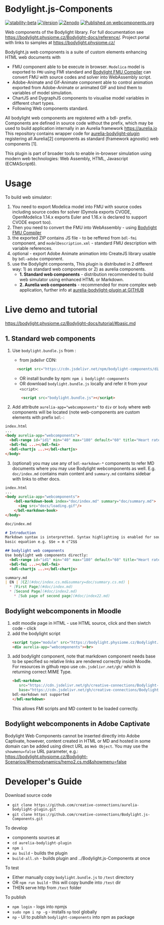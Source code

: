# Bodylight.js-Components
[![stability-beta](https://img.shields.io/badge/stability-beta-33bbff.svg)](https://github.com/mkenney/software-guides/blob/master/STABILITY-BADGES.md#beta)
 [![Version](https://img.shields.io/npm/v/bodylight-components.svg)](https://www.npmjs.com/package/bodylight-components)
 [![Zenodo](https://zenodo.org/badge/doi/10.5281/zenodo.4575354.svg)](https://doi.org/10.5281/zenodo.4575354)
 [![Published on webcomponents.org](https://img.shields.io/badge/webcomponents.org-published-blue.svg)](https://www.webcomponents.org/element/owner/my-element)

Web components of the Bodylight library. For full documentation see https://bodylight.physiome.cz/Bodylight-docs/reference/. Project portal with links to samples at https://bodylight.physiome.cz/

Bodylight.js web components is a suite of custom elements enhancing HTML web documents with 
* FMU component able to be execute in browser. `Modelica` model is exported to `FMU` using FMI standard and [Bodylight FMU Compiler](https://github.com/creative-connections/Bodylight.js-FMU-Compiler) can convert FMU with source codes and solver into WebAssembly script.
* Adobe-Animate and Gif-Animate component able to control animation exported from Adobe-Animate or animated GIF and bind them to variables of model simulation.
* ChartJS and DygraphJS components to visualise model variables in different chart types.
* Following Web components standard.

All bodylight web components are registered with a bdl- prefix. Components are defined in source code without the prefix, which may be used to build application internally in an Aurelia framework https://aurelia.io 
This repository contains wrapper code for [aurelia-bodylight-plugin](https://github.com/creative-connections/aurelia-bodylight-plugin) registering all Aurelia[2] components as standard (framework agnostic) web components [1].


This plugin is part of broader tools to enable in-browser simulation using modern web technologies: Web Assembly, HTML, Javascript (ECMAScript6).

[^1]: Web Components: https://developer.mozilla.org/en-US/docs/Web/Web_Components

[^2]: Aurelia framework: https://aurelia.io



# Usage
To build web simulator:
1) You need to export Modelica model into FMU with source codes including source codes for solver (Dymola exports CVODE, OpenModelica 1.14.x exports Euler and 1.16.x is declared to support CVODE export too).
2) Then you need to convert the FMU into WebAssembly - using [Bodylight FMU Compiler](https://github.com/creative-connections/Bodylight.js-FMU-Compiler) 
3) the exported ZIP contains JS file - to be reffered from `bdl-fmi` component, and `modelDescription.xml` - standard FMU description with variable references.
4) optional - export Adobe Animate animation into CreateJS library usable by `bdl-adobe` component.
5) use the Bodylight components, This plugin is distributed in 2 different way: 1) as standard web components or 2) as aurelia components.
   * **1. Standard web components** - distribution recommended to build web simulator using enhanced HTML or Markdown. 
   * **2. Aurelia web components** - recommended for more complex web application, further info at [aurelia-bodylight-plugin at GITHUB](https://github.com/creative-connections/aurelia-bodylight-plugin)   

# Live demo and tutorial 

https://bodylight.physiome.cz/Bodylight-docs/tutorial/#basic.md

## 1. Standard web components

1) Use `bodylight.bundle.js` from : 
    * from jsdelivr CDN:
    ```html
      <script src="https://cdn.jsdelivr.net/npm/bodylight-components/dist/bodylight.bundle.js"></script>
    ```
    * OR install bundle by npm: `npm i bodylight-components`
    * OR download `bodylight.bundle.js` locally and refer it from your `<script>`:
    ```html
        <script src="bodylight.bundle.js"></script>
    ```  
   
2) Add attribute `aurelia-app="webcomponents"` to `div` or `body` where web components will be located (note web-components are custom elements with prefix `bdl-`:
```html
index.html
...
<body aurelia-app="webcomponents">
  <bdl-range id="id1" min="40" max="180" default="60" title="Heart rate"></bdl-range>
  <bdl-fmi ...></bdl-fmi>
  <bdl-chartjs ...></bdl-chartjs>
</body>
```

3) (optional) you may use any of `bdl-markdown-*` components to refer MD documents where you may use Bodylight webcomponents as well.
E.g. `doc/index.md` contains main content and `summary.md` contains sidebar with links to other docs.
```html
index.html
...
<body aurelia-app="webcomponents">
    <bdl-markdown-book index="doc/index.md" summary="doc/summary.md">
      <img src="docs/loading.gif"/>
    </bdl-markdown-book>
</body>
```
```markdown
doc/index.md

# Introduction
Markdown syntax is interpretted. Syntax highlighting is enabled for source code. KATEX plugin is enabled to allow
basic equation e.g. $$e = m c^2$$

## bodylight web components
Use bodylight web components directly:
  <bdl-range id="id1" min="40" max="180" default="60" title="Heart rate"></bdl-range>
  <bdl-fmi ...></bdl-fmi>
  <bdl-chartjs ...></bdl-chartjs>
```

```markdown
summary.md
| EN | [CZ](#doc/index.cs.md&summary=doc/summary.cs.md) |   
  * [First Page](#doc/index.md)
  * [Second Page](#doc/index2.md)
    * [Sub page of second page](#doc/index22.md)
```

## Bodylight webcomponents in Moodle

1. edit moodle page in HTML - use HTML source, click <i class="fa fa-level-down"></i> and then siwtch code - click <i class="fa fa-code"></i>
2. add the bodylight script
   ```html
   <script type="module" src="https://bodylight.physiome.cz/Bodylight.js-Components/bodylight.bundle.js"></script>
   <div aurelia-app="webcomponents"><br>
   ```
3. add bodylight component, note that markdown component needs base to be specified
so relative links are rendered correctly inside Moodle. 
For resources in github repo use `cdn.jsdelivr.net/gh/` which is returning correct MIME Type.
   ```html
   <bdl-markdown 
      src="https://cdn.jsdelivr.net/gh/creative-connections/Bodylight-Scenarios@master/hemodynamics/index.cs.md" 
      base="https://cdn.jsdelivr.net/gh/creative-connections/Bodylight-Scenarios@master/">
   bdl-markdown not supported
   </bdl-markdown>
   ```
   This allows FMI scripts and MD content to be loaded correctly. 

## Bodylight webcomponents in Adobe Captivate

Bodylight Web Components cannot be inserted directly into Adobe Captivate, however, content created in HTML or MD and hosted in some domain can be added
using direct URL as `Web Object`. You may use the `showmenu=false` URL parameter, e.g.: https://bodylight.physiome.cz/Bodylight-Scenarios/#hemodynamics/hemo2.cs.md&showmenu=false

# Developer's Guide

Download source code
* `git clone https://github.com/creative-connections/aurelia-bodylight-plugin.git`
* `git clone https://github.com/creative-connections/Bodylight.js-Components.git`

To develop
* components sources at
* `cd aurelia-bodylight-plugin`
* `npm i`
* `au build` - builds the plugin
* `build-all.sh` - builds plugin and ../Bodylight.js-Components at once

To test
* Either manually copy `bodylight.bundle.js` to `/test` directory
* OR `npm run build` - this will copy bundle into `/test` dir
* THEN serve http from `/test` folder

To publish
* `npm login` - logs into npmjs
* `sudo npm i np -g` - installs `np` tool globally
* `np` - UI to publish `bodylight-components` into npm as package
